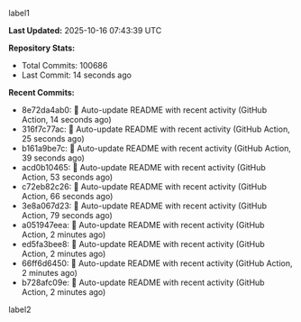 
label1 
<!-- ACTIVITY_START -->
**Last Updated:** 2025-10-16 07:43:39 UTC

**Repository Stats:**
- Total Commits: 100686
- Last Commit: 14 seconds ago

**Recent Commits:**
- 8e72da4ab0: 🤖 Auto-update README with recent activity (GitHub Action, 14 seconds ago)
- 316f7c77ac: 🤖 Auto-update README with recent activity (GitHub Action, 25 seconds ago)
- b161a9be7c: 🤖 Auto-update README with recent activity (GitHub Action, 39 seconds ago)
- acd0b10465: 🤖 Auto-update README with recent activity (GitHub Action, 53 seconds ago)
- c72eb82c26: 🤖 Auto-update README with recent activity (GitHub Action, 66 seconds ago)
- 3e8a067d23: 🤖 Auto-update README with recent activity (GitHub Action, 79 seconds ago)
- a051947eea: 🤖 Auto-update README with recent activity (GitHub Action, 2 minutes ago)
- ed5fa3bee8: 🤖 Auto-update README with recent activity (GitHub Action, 2 minutes ago)
- 66ff6d6450: 🤖 Auto-update README with recent activity (GitHub Action, 2 minutes ago)
- b728afc09e: 🤖 Auto-update README with recent activity (GitHub Action, 2 minutes ago)
<!-- ACTIVITY_END -->

label2
